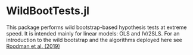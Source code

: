 # WildBootTests.jl

This package performs wild bootstrap-based hypothesis tests at extreme speed. It is intended mainly for linear models: OLS and IV/2SLS. For an introduction to the wild bootstrap and the algorithms deployed here see [Roodman et al. (2019)](https://journals.sagepub.com/doi/abs/10.1177/1536867X19830877?journalCode=stja)
